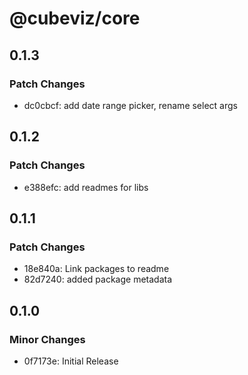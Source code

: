 # @cubeviz/core

## 0.1.3

### Patch Changes

- dc0cbcf: add date range picker, rename select args

## 0.1.2

### Patch Changes

- e388efc: add readmes for libs

## 0.1.1

### Patch Changes

- 18e840a: Link packages to readme
- 82d7240: added package metadata

## 0.1.0

### Minor Changes

- 0f7173e: Initial Release
